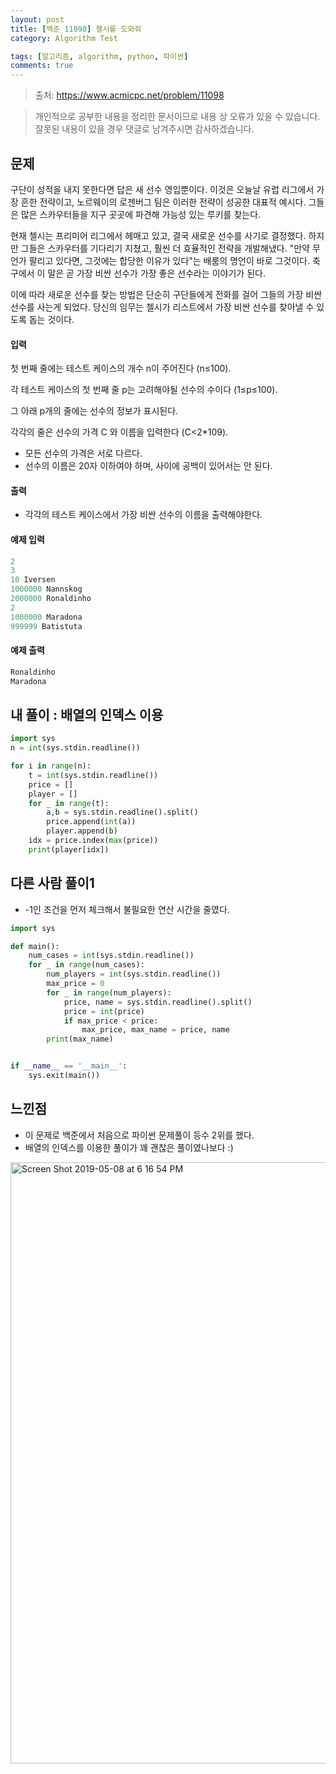 ```yaml
---
layout: post
title: [백준 11098] 첼시를 도와줘
category: Algorithm Test

tags: [알고리즘, algorithm, python, 파이썬]
comments: true
---
```

> 출처: https://www.acmicpc.net/problem/11098

> 개인적으로 공부한 내용을 정리한 문서이므로 내용 상 오류가 있을 수 있습니다.
> 잘못된 내용이 있을 경우 댓글로 남겨주시면 감사하겠습니다.

## 문제
구단이 성적을 내지 못한다면 답은 새 선수 영입뿐이다. 이것은 오늘날 유럽 리그에서 가장 흔한 전략이고, 노르웨이의 로젠버그 팀은 이러한 전략이 성공한 대표적 예시다. 그들은 많은 스카우터들을 지구 곳곳에 파견해 가능성 있는 루키를 찾는다.

현재 첼시는 프리미어 리그에서 헤매고 있고, 결국 새로운 선수를 사기로 결정했다. 하지만 그들은 스카우터를 기다리기 지쳤고, 훨씬 더 효율적인 전략을 개발해냈다. "만약 무언가 팔리고 있다면, 그것에는 합당한 이유가 있다"는 배룸의 명언이 바로 그것이다. 축구에서 이 말은 곧 가장 비싼 선수가 가장 좋은 선수라는 이야기가 된다. 

이에 따라 새로운 선수를 찾는 방법은 단순히 구단들에게 전화를 걸어 그들의 가장 비싼 선수를 사는게 되었다. 당신의 임무는 첼시가 리스트에서 가장 비싼 선수를 찾아낼 수 있도록 돕는 것이다.

#### 입력
첫 번째 줄에는 테스트 케이스의 개수 n이 주어진다 (n≤100). 

각 테스트 케이스의 첫 번째 줄 p는 고려해야될 선수의 수이다 (1≤p≤100).  

그 아래 p개의 줄에는 선수의 정보가 표시된다. 

각각의 줄은 선수의 가격 C 와 이름을 입력한다 (C<2*109).

- 모든 선수의 가격은 서로 다르다. 
- 선수의 이름은 20자 이하여야 하며, 사이에 공백이 있어서는 안 된다.

#### 출력

- 각각의 테스트 케이스에서 가장 비싼 선수의 이름을 출력해야한다.

#### 예제 입력

```python
2
3
10 Iversen
1000000 Nannskog
2000000 Ronaldinho
2
1000000 Maradona
999999 Batistuta
```

#### 예제 출력

```python
Ronaldinho
Maradona
```

## 내 풀이 : 배열의 인덱스 이용

```python
import sys
n = int(sys.stdin.readline())

for i in range(n):
    t = int(sys.stdin.readline())
    price = []
    player = []
    for _ in range(t):
        a,b = sys.stdin.readline().split()
        price.append(int(a))
        player.append(b)
    idx = price.index(max(price))
    print(player[idx])
```

## 다른 사람 풀이1

- -1인 조건을 먼저 체크해서 불필요한 연산 시간을 줄였다.

```python
import sys

def main():
    num_cases = int(sys.stdin.readline())
    for _ in range(num_cases):
        num_players = int(sys.stdin.readline())
        max_price = 0
        for _ in range(num_players):
            price, name = sys.stdin.readline().split()
            price = int(price)
            if max_price < price:
                max_price, max_name = price, name
        print(max_name)


if __name__ == '__main__':
    sys.exit(main())
```

## 느낀점
- 이 문제로 백준에서 처음으로 파이썬 문제풀이 등수 2위를 했다.
- 배열의 인덱스를 이용한 풀이가 꽤 괜찮은 풀이였나보다 :)

<img width="962" alt="Screen Shot 2019-05-08 at 6 16 54 PM" src="https://user-images.githubusercontent.com/34808501/57364161-955a6e00-71bd-11e9-975e-9243545bbe8f.png">


